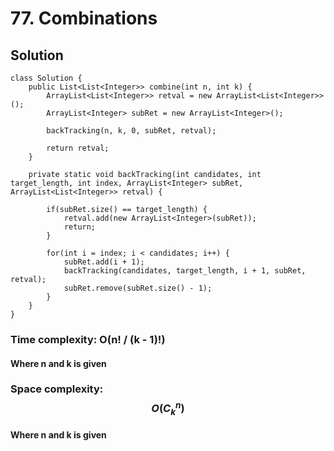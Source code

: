 # 77. Combinations
## Solution
```
class Solution {
    public List<List<Integer>> combine(int n, int k) {
        ArrayList<List<Integer>> retval = new ArrayList<List<Integer>>();
    	ArrayList<Integer> subRet = new ArrayList<Integer>();
    	
    	backTracking(n, k, 0, subRet, retval);
    	
    	return retval;
    }

	private static void backTracking(int candidates, int target_length, int index, ArrayList<Integer> subRet, ArrayList<List<Integer>> retval) {
		
		if(subRet.size() == target_length) {
			retval.add(new ArrayList<Integer>(subRet));
			return;
		}
		
		for(int i = index; i < candidates; i++) {
			subRet.add(i + 1);
			backTracking(candidates, target_length, i + 1, subRet, retval);
			subRet.remove(subRet.size() - 1);
		}
	}
}

```
### Time complexity: O(n! / (k - 1)!)
#### Where n and k is given
### Space complexity: $$O( C_{k}^n)$$
#### Where n and k is given